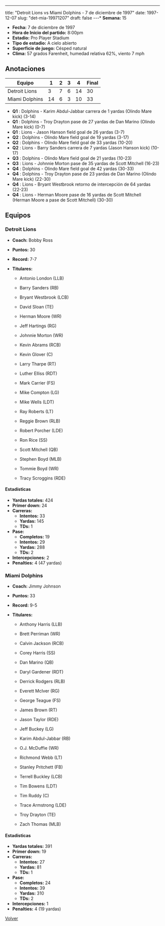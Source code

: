---
title: "Detroit Lions vs Miami Dolphins - 7 de diciembre de 1997"
date: 1997-12-07
slug: "det-mia-19971207"
draft: false
---* **Semana:** 15
* **Fecha:** 7 de diciembre de 1997
* **Hora de Inicio del partido:** 8:00pm
* **Estadio:** Pro Player Stadium
* **Tipo de estadio:** A cielo abierto
* **Superficie de juego:** Césped natural
* **Clima:** 57 grados Farenheit, humedad relativa 62%, viento 7 mph




## Anotaciones
| Equipo | 1 | 2 | 3 | 4 | Final |
|--------|---|---|---|---|-------|
| Detroit Lions  | 3 | 7 | 6 | 14  | 30 |
| Miami Dolphins  | 14 | 6 | 3 | 10  | 33 |
* **Q1** : Dolphins - Karim Abdul-Jabbar carrera de 1 yardas (Olindo Mare kick) (3-14)
* **Q1** : Dolphins - Troy Drayton pase de 27 yardas de Dan Marino (Olindo Mare kick) (0-7)
* **Q1** : Lions - Jason Hanson field goal de 26 yardas (3-7)
* **Q2** : Dolphins - Olindo Mare field goal de 19 yardas (3-17)
* **Q2** : Dolphins - Olindo Mare field goal de 33 yardas (10-20)
* **Q2** : Lions - Barry Sanders carrera de 7 yardas (Jason Hanson kick) (10-17)
* **Q3** : Dolphins - Olindo Mare field goal de 21 yardas (10-23)
* **Q3** : Lions - Johnnie Morton pase de 35 yardas de Scott Mitchell (16-23)
* **Q4** : Dolphins - Olindo Mare field goal de 42 yardas (30-33)
* **Q4** : Dolphins - Troy Drayton pase de 23 yardas de Dan Marino (Olindo Mare kick) (22-30)
* **Q4** : Lions - Bryant Westbrook retorno de intercepción de 64 yardas (22-23)
* **Q4** : Lions - Herman Moore pase de 16 yardas de Scott Mitchell (Herman Moore a pase de Scott Mitchell) (30-30)


## Equipos


### Detroit Lions
* **Coach:** Bobby Ross
* **Puntos:** 30
* **Record:** 7-7
* **Titulares:** 

  * Antonio London (LLB) 

  * Barry Sanders (RB) 

  * Bryant Westbrook (LCB) 

  * David Sloan (TE) 

  * Herman Moore (WR) 

  * Jeff Hartings (RG) 

  * Johnnie Morton (WR) 

  * Kevin Abrams (RCB) 

  * Kevin Glover (C) 

  * Larry Tharpe (RT) 

  * Luther Elliss (RDT) 

  * Mark Carrier (FS) 

  * Mike Compton (LG) 

  * Mike Wells (LDT) 

  * Ray Roberts (LT) 

  * Reggie Brown (RLB) 

  * Robert Porcher (LDE) 

  * Ron Rice (SS) 

  * Scott Mitchell (QB) 

  * Stephen Boyd (MLB) 

  * Tommie Boyd (WR) 

  * Tracy Scroggins (RDE) 

#### Estadísticas
* **Yardas totales:** 424
* **Primer down:** 24
* **Carreras:**
  * **Intentos:** 33
  * **Yardas:** 145
  * **TDs:** 1
* **Pase:**
  * **Completos:** 19
  * **Intentos:** 29
  * **Yardas:** 288
  * **TDs:** 2
* **Intercepciones:** 2
* **Penalties:** 4 (47 yardas)

### Miami Dolphins
* **Coach:** Jimmy Johnson
* **Puntos:** 33
* **Record:** 9-5
* **Titulares:** 

  * Anthony Harris (LLB) 

  * Brett Perriman (WR) 

  * Calvin Jackson (RCB) 

  * Corey Harris (SS) 

  * Dan Marino (QB) 

  * Daryl Gardener (RDT) 

  * Derrick Rodgers (RLB) 

  * Everett McIver (RG) 

  * George Teague (FS) 

  * James Brown (RT) 

  * Jason Taylor (RDE) 

  * Jeff Buckey (LG) 

  * Karim Abdul-Jabbar (RB) 

  * O.J. McDuffie (WR) 

  * Richmond Webb (LT) 

  * Stanley Pritchett (FB) 

  * Terrell Buckley (LCB) 

  * Tim Bowens (LDT) 

  * Tim Ruddy (C) 

  * Trace Armstrong (LDE) 

  * Troy Drayton (TE) 

  * Zach Thomas (MLB) 

#### Estadísticas
* **Yardas totales:** 391
* **Primer down:** 19
* **Carreras:**
  * **Intentos:** 27
  * **Yardas:** 81
  * **TDs:** 1
* **Pase:**
  * **Completos:** 24
  * **Intentos:** 39
  * **Yardas:** 310
  * **TDs:** 2
* **Intercepciones:** 1
* **Penalties:** 4 (19 yardas)


[Volver](/historia/1997)
